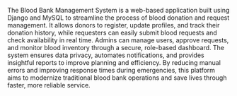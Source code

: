 The Blood Bank Management System is a web-based application built using Django and MySQL to streamline the process of blood donation and request management. It allows donors to register, update profiles, and track their donation history, while requesters can easily submit blood requests and check availability in real time. Admins can manage users, approve requests, and monitor blood inventory through a secure, role-based dashboard. The system ensures data privacy, automates notifications, and provides insightful reports to improve planning and efficiency. By reducing manual errors and improving response times during emergencies, this platform aims to modernize traditional blood bank operations and save lives through faster, more reliable service.
